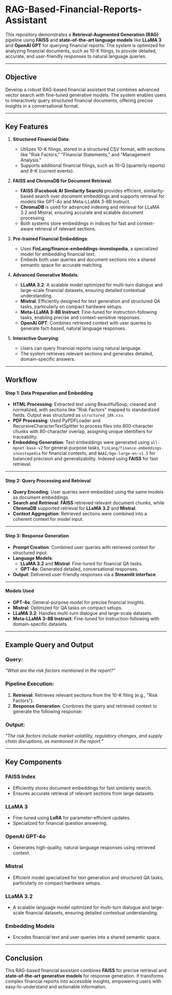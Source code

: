 # RAG-Based-Financial-Reports-Assistant

This repository demonstrates a **Retrieval-Augmented Generation (RAG)** pipeline using **FAISS** and **state-of-the-art language models** like **LLaMA 3** and **OpenAI GPT** for querying financial reports. The system is optimized for analyzing financial documents, such as 10-K filings, to provide detailed, accurate, and user-friendly responses to natural language queries.

---

## Objective

Develop a robust RAG-based financial assistant that combines advanced vector search with fine-tuned generative models. The system enables users to interactively query structured financial documents, offering precise insights in a conversational format.

---

## Key Features

1. **Structured Financial Data**:
   - Utilizes 10-K filings, stored in a structured CSV format, with sections like "Risk Factors," "Financial Statements," and "Management Analysis."
   - Supports additional financial filings, such as 10-Q (quarterly reports) and 8-K (current events).

2. **FAISS and ChromaDB for Document Retrieval**:
   - **FAISS (Facebook AI Similarity Search)** provides efficient, similarity-based search over document embeddings and supports retrieval for models like GPT-4o and Meta-LLaMA 3-8B Instruct.
   - **ChromaDB** is used for advanced indexing and retrieval for LLaMA 3.2 and Mistral, ensuring accurate and scalable document processing.
   - Both systems store embeddings in indices for fast and context-aware retrieval of relevant sections.

3. **Pre-trained Financial Embeddings**:
   - Uses **FinLang/finance-embeddings-investopedia**, a specialized model for embedding financial text.
   - Embeds both user queries and document sections into a shared semantic space for accurate matching.

4. **Advanced Generative Models**:
   - **LLaMA 3.2**: A scalable model optimized for multi-turn dialogue and large-scale financial datasets, ensuring detailed contextual understanding.
   - **Mistral**: Efficiently designed for text generation and structured QA tasks, particularly on compact hardware setups.
   - **Meta-LLaMA 3-8B Instruct**: Fine-tuned for instruction-following tasks, enabling precise and context-sensitive responses.
   - **OpenAI GPT**: Combines retrieved context with user queries to generate fact-based, natural language responses.

5. **Interactive Querying**:
   - Users can query financial reports using natural language.
   - The system retrieves relevant sections and generates detailed, domain-specific answers.

---

## Workflow

#### **Step 1: Data Preparation and Embedding**

- **HTML Processing**: Extracted text using BeautifulSoup, cleaned and normalized, with sections like "Risk Factors" mapped to standardized fields. Output was structured as `structured_10k.csv`.  
- **PDF Processing**: Used PyPDFLoader and RecursiveCharacterTextSplitter to process files into 800-character chunks with 80-character overlap, assigning unique identifiers for traceability.  
- **Embedding Generation**: Text embeddings were generated using `all-mpnet-base-v2` for general-purpose tasks, `FinLang/finance-embeddings-investopedia` for financial contexts, and `BAAI/bge-large-en-v1.5` for balanced precision and generalizability. Indexed using **FAISS** for fast retrieval.

---

#### **Step 2: Query Processing and Retrieval**

- **Query Encoding**: User queries were embedded using the same models as document embeddings.  
- **Search and Retrieval**: **FAISS** retrieved relevant document chunks, while **ChromaDB** supported retrieval for **LLaMA 3.2** and **Mistral**.  
- **Context Aggregation**: Retrieved sections were combined into a coherent context for model input.

---

#### **Step 3: Response Generation**

- **Prompt Creation**: Combined user queries with retrieved context for structured input.  
- **Language Models**:  
  - **LLaMA 3.2** and **Mistral**: Fine-tuned for financial QA tasks.  
  - **GPT-4o**: Generated detailed, conversational responses.  
- **Output**: Delivered user-friendly responses via a **Streamlit interface**.

---

#### **Models Used**

- **GPT-4o**: General-purpose model for precise financial insights.  
- **Mistral**: Optimized for QA tasks on compact setups.  
- **LLaMA 3.2**: Handles multi-turn dialogue and large-scale datasets.  
- **Meta-LLaMA 3-8B Instruct**: Fine-tuned for instruction-following with domain-specific datasets.

---

## Example Query and Output

### Query:
*"What are the risk factors mentioned in the report?"*

### Pipeline Execution:
1. **Retrieval**: Retrieves relevant sections from the 10-K filing (e.g., "Risk Factors").
2. **Response Generation**: Combines the query and retrieved context to generate the following response:

### Output:
*"The risk factors include market volatility, regulatory changes, and supply chain disruptions, as mentioned in the report."*

---



## Key Components

### **FAISS Index**
- Efficiently stores document embeddings for fast similarity search.
- Ensures accurate retrieval of relevant sections from large datasets.

### **LLaMA 3**
- Fine-tuned using **LoRA** for parameter-efficient updates.
- Specialized for financial question answering.

### **OpenAI GPT-4o**
- Generates high-quality, natural language responses using retrieved context.
### **Mistral**
- Efficient model specialized for text generation and structured QA tasks, particularly on compact hardware setups.
### **LLaMA 3.2**
- A scalable language model optimized for multi-turn dialogue and large-scale financial datasets, ensuring detailed contextual understanding.

### **Embedding Models**
- Encodes financial text and user queries into a shared semantic space.

---

## Conclusion
This RAG-based financial assistant combines **FAISS** for precise retrieval and **state-of-the-art generative models** for response generation. It transforms complex financial reports into accessible insights, empowering users with easy-to-understand and actionable information.
